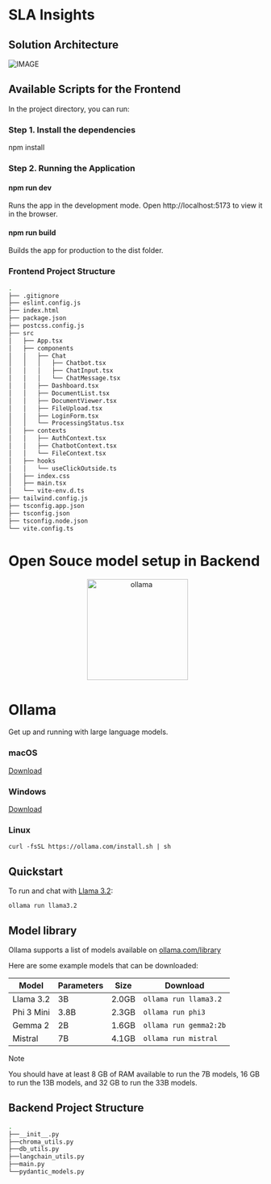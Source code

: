 # SLA Insights

## Solution Architecture

![IMAGE](https://github.com/Infosys-STG-Makeathon-KalingaWarriors/make-a-thon-18/blob/main/image.png)

## Available Scripts for the Frontend

In the project directory, you can run:

### Step 1. Install the dependencies
npm install

### Step 2. Running the Application
#### npm run dev
Runs the app in the development mode. Open http://localhost:5173 to view it in the browser.

#### npm run build
Builds the app for production to the dist folder.

### Frontend Project Structure
```bash
.
├── .gitignore
├── eslint.config.js
├── index.html
├── package.json
├── postcss.config.js
├── src
│   ├── App.tsx
│   ├── components
│   │   ├── Chat
│   │   │   ├── Chatbot.tsx
│   │   │   ├── ChatInput.tsx
│   │   │   └── ChatMessage.tsx
│   │   ├── Dashboard.tsx
│   │   ├── DocumentList.tsx
│   │   ├── DocumentViewer.tsx
│   │   ├── FileUpload.tsx
│   │   ├── LoginForm.tsx
│   │   └── ProcessingStatus.tsx
│   ├── contexts
│   │   ├── AuthContext.tsx
│   │   ├── ChatbotContext.tsx
│   │   └── FileContext.tsx
│   ├── hooks
│   │   └── useClickOutside.ts
│   ├── index.css
│   ├── main.tsx
│   └── vite-env.d.ts
├── tailwind.config.js
├── tsconfig.app.json
├── tsconfig.json
├── tsconfig.node.json
└── vite.config.ts
```

# Open Souce model setup in Backend

<div align="center">
  <a href="https://ollama.com" />
    <img alt="ollama" height="200px" src="https://github.com/ollama/ollama/assets/3325447/0d0b44e2-8f4a-4e99-9b52-a5c1c741c8f7">
  </a>
</div>

# Ollama

Get up and running with large language models.

### macOS

[Download](https://ollama.com/download/Ollama-darwin.zip)

### Windows

[Download](https://ollama.com/download/OllamaSetup.exe)

### Linux

```
curl -fsSL https://ollama.com/install.sh | sh
```

## Quickstart

To run and chat with [Llama 3.2](https://ollama.com/library/llama3.2):

```
ollama run llama3.2
```

## Model library

Ollama supports a list of models available on [ollama.com/library](https://ollama.com/library 'ollama model library')

Here are some example models that can be downloaded:

| Model              | Parameters | Size  | Download                         |
| ------------------ | ---------- | ----- | -------------------------------- |
| Llama 3.2          | 3B         | 2.0GB | `ollama run llama3.2`            |
| Phi 3 Mini         | 3.8B       | 2.3GB | `ollama run phi3`                |
| Gemma 2            | 2B         | 1.6GB | `ollama run gemma2:2b`           |
| Mistral            | 7B         | 4.1GB | `ollama run mistral`             |

> [!NOTE]
> You should have at least 8 GB of RAM available to run the 7B models, 16 GB to run the 13B models, and 32 GB to run the 33B models.

## Backend Project Structure

```Bash
.
├──__init__.py
├──chroma_utils.py
├──db_utils.py
├──langchain_utils.py
├──main.py
└──pydantic_models.py
```

